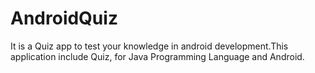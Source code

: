 # AndroidQuiz
It is a Quiz app to test your knowledge in android development.This application include  Quiz, for Java Programming Language and Android.
